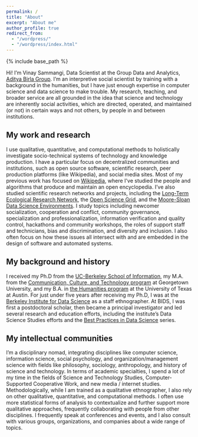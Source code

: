 ```yaml
---
permalink: /
title: "About"
excerpt: "About me"
author_profile: true
redirect_from: 
  - "/wordpress/"
  - "/wordpress/index.html"
---
```

{% include base_path %}

Hi! I’m Vinay Sammangi, Data Scientist at the Group Data and Analytics, [Aditya Birla Group](https://www.adityabirla.com). I’m an interpretive social scientist by training with a background in the humanities, but I have just enough expertise in computer science and data science to make trouble. My research, teaching, and broader service are all grounded in the idea that science and technology are inherently social activities, which are directed, operated, and maintained (or not) in certain ways and not others, by people in and between institutions.

## My work and research
I use qualitative, quantitative, and computational methods to holistically investigate socio-technical systems of technology and knowledge production. I have a particular focus on decentralized communities and institutions, such as open source software, scientific research, peer production platforms (like Wikipedia), and social media sites. Most of my previous work has focused on [Wikipedia](http://enwp.org/Wikipedia), where I've studied the people and algorithms that produce and maintain an open encyclopedia. I’ve also studied scientific research networks and projects, including the [Long-Term Ecological Research Network](https://lternet.edu/), the [Open Science Grid](https://www.opensciencegrid.org/), and the [Moore-Sloan Data Science Environments](http://msdse.org/). I study topics including newcomer socialization, cooperation and conflict, community governance, specialization and professionalization, information verification and quality control, hackathons and community workshops, the roles of support staff and technicians, bias and discrimination, and diversity and inclusion. I also often focus on how these issues all intersect with and are embedded in the design of software and automated systems.

## My background and history
I received my Ph.D from the [UC-Berkeley School of Information](http://ischool.berkeley.edu), my M.A. from the [Communication, Culture, and Technology program](http://cct.georgetown.edu) at Georgetown University, and my B.A. in [the Humanities program](https://liberalarts.utexas.edu/humanities/) at the University of Texas at Austin. For just under five years after receiving my Ph.D, I was at the [Berkeley Institute for Data Science](https://bids.berkeley.edu) as a staff ethnographer. At BIDS, I was first a postdoctoral scholar, then became a principal investigator and led several research and education efforts, including the institute’s Data Science Studies efforts and the [Best Practices in Data Science](https://osf.io/ctfqn/) series.

## My intellectual communities
I’m a disciplinary nomad, integrating disciplines like computer science, information science, social psychology, and organization/management science with fields like philosophy, sociology, anthropology, and history of science and technology. In terms of academic specialties, I spend a lot of my time in the fields of Science and Technology Studies, Computer-Supported Cooperative Work, and new media / internet studies. Methodologically, while I am trained as a qualitative ethnographer, I also rely on other qualitative, quantitative, and computational methods. I often use more statistical forms of analysis to contextualize and further support more qualitative approaches, frequently collaborating with people from other disciplines. I frequently speak at conferences and events, and I also consult with various groups, organizations, and companies about a wide range of topics.